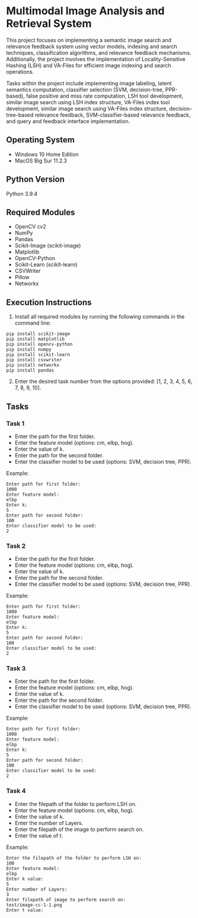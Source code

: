 # Multimodal Image Analysis and Retrieval System
This project focuses on implementing a semantic image search and relevance feedback system using vector models, indexing and search techniques, classification algorithms, and relevance feedback mechanisms. Additionally, the project involves the implementation of Locality-Sensitive Hashing (LSH) and VA-Files for efficient image indexing and search operations.

Tasks within the project include implementing image labeling, latent semantics computation, classifier selection (SVM, decision-tree, PPR-based), false positive and miss rate computation, LSH tool development, similar image search using LSH index structure, VA-Files index tool development, similar image search using VA-Files index structure, decision-tree-based relevance feedback, SVM-classifier-based relevance feedback, and query and feedback interface implementation.

## Operating System

- Windows 10 Home Edition
- MacOS Big Sur 11.2.3

## Python Version

Python 3.9.4

## Required Modules

- OpenCV cv2
- NumPy
- Pandas
- Scikit-Image (scikit-image)
- Matplotlib
- OpenCV-Python
- Scikit-Learn (scikit-learn)
- CSVWriter
- Pillow
- Networkx

## Execution Instructions

1. Install all required modules by running the following commands in the command line:

```shell
pip install scikit-image
pip install matplotlib
pip install opencv-python
pip install numpy
pip install scikit-learn
pip install csvwriter
pip install networkx
pip install pandas
```

2. Enter the desired task number from the options provided: [1, 2, 3, 4, 5, 6, 7, 8, 9, 10].

## Tasks

### Task 1

- Enter the path for the first folder.
- Enter the feature model (options: cm, elbp, hog).
- Enter the value of k.
- Enter the path for the second folder.
- Enter the classifier model to be used (options: SVM, decision tree, PPR).

Example:

```plaintext
Enter path for first folder:
1000
Enter feature model:
elbp
Enter k:
5
Enter path for second folder:
100
Enter classifier model to be used:
2
```

### Task 2

- Enter the path for the first folder.
- Enter the feature model (options: cm, elbp, hog).
- Enter the value of k.
- Enter the path for the second folder.
- Enter the classifier model to be used (options: SVM, decision tree, PPR).

Example:

```plaintext
Enter path for first folder:
1000
Enter feature model:
elbp
Enter k:
5
Enter path for second folder:
100
Enter classifier model to be used:
2
```

### Task 3

- Enter the path for the first folder.
- Enter the feature model (options: cm, elbp, hog).
- Enter the value of k.
- Enter the path for the second folder.
- Enter the classifier model to be used (options: SVM, decision tree, PPR).

Example:

```plaintext
Enter path for first folder:
1000
Enter feature model:
elbp
Enter k:
5
Enter path for second folder:
100
Enter classifier model to be used:
2
```

### Task 4

- Enter the filepath of the folder to perform LSH on.
- Enter the feature model (options: cm, elbp, hog).
- Enter the value of k.
- Enter the number of Layers.
- Enter the filepath of the image to perform search on.
- Enter the value of t.

Example:

```plaintext
Enter the filepath of the folder to perform LSH on:
100
Enter feature model:
elbp
Enter k value:
5
Enter number of Layers:
3
Enter filepath of image to perform search on:
test/image-cc-1-1.png
Enter t value:
